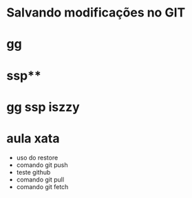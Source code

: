 # Salvando modificações no GIT
# gg
# ssp**
# gg ssp iszzy
# aula xata
* uso do restore
* comando git push
* teste github
* comando git pull
* comando git fetch
